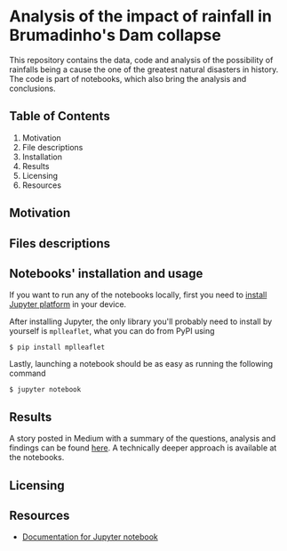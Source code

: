 # Analysis of the impact of rainfall in Brumadinho's Dam collapse

This repository contains the data, code and analysis of the possibility of rainfalls being a cause the one of the greatest natural disasters in history. The code is part of notebooks, which also bring the analysis and conclusions.

## Table of Contents

1. Motivation
2. File descriptions
3. Installation
4. Results
5. Licensing
6. Resources

## Motivation



## Files descriptions



## Notebooks' installation and usage

If you want to run any of the notebooks locally, first you need to [install Jupyter platform](https://jupyter.readthedocs.io/en/latest/install.html) in your device.

After installing Jupyter, the only library you'll probably need to install by yourself is `mplleaflet`, what you can do from PyPI using 

  `$ pip install mplleaflet`
  
Lastly, launching a notebook should be as easy as running the following command

  `$ jupyter notebook`

## Results

A story posted in Medium with a summary of the questions, analysis and findings can be found [here](https://medium.com/@michelfnrc/they-want-us-to-believe-heavy-rain-is-one-of-the-causes-of-brumadinhos-dam-collapse-should-we-39386a7f6ee1). A technically deeper approach is available at the notebooks.

## Licensing



## Resources

- [Documentation for Jupyter notebook](https://jupyter-notebook.readthedocs.io/en/latest/)
